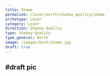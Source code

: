 ```yaml
---
title: Shame
permalink: /lover/north/shadow_quality/shame
archetype: Lover
category: Lover
direction: Shadow Quality
type: Shadow Quality
type_general: North
image: /images/back/shame.jpg
draft: true
---
```

#draft pic
---
